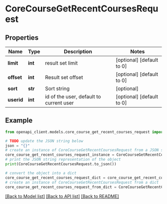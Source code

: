 # CoreCourseGetRecentCoursesRequest


## Properties

Name | Type | Description | Notes
------------ | ------------- | ------------- | -------------
**limit** | **int** | result set limit | [optional] [default to 0]
**offset** | **int** | Result set offset | [optional] [default to 0]
**sort** | **str** | Sort string | [optional] 
**userid** | **int** | id of the user, default to current user | [optional] [default to 0]

## Example

```python
from openapi_client.models.core_course_get_recent_courses_request import CoreCourseGetRecentCoursesRequest

# TODO update the JSON string below
json = "{}"
# create an instance of CoreCourseGetRecentCoursesRequest from a JSON string
core_course_get_recent_courses_request_instance = CoreCourseGetRecentCoursesRequest.from_json(json)
# print the JSON string representation of the object
print(CoreCourseGetRecentCoursesRequest.to_json())

# convert the object into a dict
core_course_get_recent_courses_request_dict = core_course_get_recent_courses_request_instance.to_dict()
# create an instance of CoreCourseGetRecentCoursesRequest from a dict
core_course_get_recent_courses_request_from_dict = CoreCourseGetRecentCoursesRequest.from_dict(core_course_get_recent_courses_request_dict)
```
[[Back to Model list]](../README.md#documentation-for-models) [[Back to API list]](../README.md#documentation-for-api-endpoints) [[Back to README]](../README.md)


